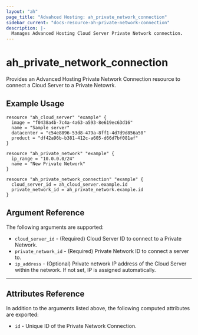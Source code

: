 ```yaml
---
layout: "ah"
page_title: "Advahced Hosting: ah_private_network_connection"
sidebar_current: "docs-resource-ah-private-network-connection"
description: |-
  Manages Advanced Hosting Cloud Server Private Network connection.
---
```


# ah_private_network_connection

Provides an Advanced Hosting Private Network Connection resource to connect a Cloud Server to a Private Netowrk.


## Example Usage

```hcl
resource "ah_cloud_server" "example" {
  image = "f0438a4b-7c4a-4a63-a593-8e619ec63d16"
  name = "Sample server"
  datacenter = "c54e8896-53d8-479a-8ff1-4d7d9d856a50"
  product = "df42a96b-b381-412c-a605-d66d7bf081af"
}

resource "ah_private_network" "example" {
  ip_range = "10.0.0.0/24"
  name = "New Private Network"
}

resource "ah_private_network_connection" "example" {
  cloud_server_id = ah_cloud_server.example.id
  private_network_id = ah_private_network.example.id
}

```

## Argument Reference

The following arguments are supported:

* `cloud_server_id` - (Required) Cloud Server ID to connect to a Private Network.
* `private_network_id` - (Required) Private Network ID to connect a server to.
* `ip_address` - (Optional) Private network IP address of the Cloud Server within the network. If not set, IP is assigned automatically.

---

## Attributes Reference

In addition to the arguments listed above, the following computed attributes are exported:

* `id` - Unique ID of the Private Network Connection.